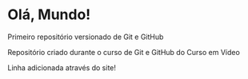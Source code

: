 # Olá, Mundo!
 Primeiro repositório versionado de Git e GitHub

Repositório criado durante o curso de Git e GitHub do Curso em Vídeo

Linha adicionada através do site!
